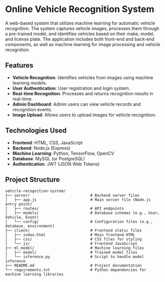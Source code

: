 # Online Vehicle Recognition System

A web-based system that utilizes machine learning for automatic vehicle recognition. The system captures vehicle images, processes them through a pre-trained model, and identifies vehicles based on their make, model, and license plate. The application includes both front-end and back-end components, as well as machine learning for image processing and vehicle recognition.

## Features

- **Vehicle Recognition**: Identifies vehicles from images using machine learning models.
- **User Authentication**: User registration and login system.
- **Real-time Recognition**: Processes and returns recognition results in real-time.
- **Admin Dashboard**: Admin users can view vehicle records and recognition events.
- **Image Upload**: Allows users to upload images for vehicle recognition.

## Technologies Used

- **Frontend**: HTML, CSS, JavaScript
- **Backend**: Node.js (Express)
- **Machine Learning**: Python, TensorFlow, OpenCV
- **Database**: MySQL (or PostgreSQL)
- **Authentication**: JWT (JSON Web Tokens)

## Project Structure

```plaintext
vehicle-recognition-system/
├── server/                           # Backend server files
│   ├── app.js                        # Main server file (Node.js entry point)
│   ├── routes/                       # API endpoints
│   ├── models/                       # Database schemas (e.g., User, Vehicle, Event)
│   └── config/                       # Configuration files (e.g., database, environment)
├── client/                           # Frontend static files
│   ├── index.html                    # Main frontend HTML
│   ├── css/                          # CSS files for styling
│   └── js/                           # Frontend JavaScript
├── ml_model/                         # Machine learning files
│   ├── model/                        # Trained model files
│   └── inference.py                  # Script to handle model inference
├── README.md                         # Project documentation
└── requirements.txt                  # Python dependencies for machine learning libraries
